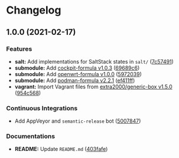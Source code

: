 # Changelog

## 1.0.0 (2021-02-17)


### Features

* **salt:** Add implementations for SaltStack states in `salt/` ([7c57491](https://github.com/extra2000/openwrt-box/commit/7c574914711a20100e12c7139b95278247577bae))
* **submodule:** Add [cockpit-formula v1.0.3](https://github.com/extra2000/cockpit-formula/releases/tag/v1.0.3) ([69689c6](https://github.com/extra2000/openwrt-box/commit/69689c6be572f38bf0fd936fd22faa4561160961))
* **submodule:** Add [openwrt-formula v1.0.0](https://github.com/extra2000/openwrt-formula/releases/tag/v1.0.0) ([5972039](https://github.com/extra2000/openwrt-box/commit/5972039588a079a9b3b134a6aac1f70330ef6220))
* **submodule:** Add [podman-formula v2.2.1](https://github.com/extra2000/podman-formula/releases/tag/v2.2.1) ([ef411ff](https://github.com/extra2000/openwrt-box/commit/ef411ff14f2ebe9cb5680ec58e25aa64ab309080))
* **vagrant:** Import Vagrant files from [extra2000/generic-box v1.5.0](https://github.com/extra2000/generic-box/releases/tag/v1.5.0) ([954c568](https://github.com/extra2000/openwrt-box/commit/954c568d09a2b315a3f1f165cfeeecc145355d0a))


### Continuous Integrations

* Add AppVeyor and `semantic-release` bot ([5007847](https://github.com/extra2000/openwrt-box/commit/5007847e85ecdf4f734da80fa3ca7a3769d49ab9))


### Documentations

* **README:** Update `README.md` ([403fafe](https://github.com/extra2000/openwrt-box/commit/403fafe0e4655d319a0ee4d7309d916836b7b0dd))
